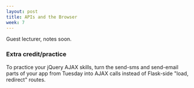 ```yaml
---
layout: post
title: APIs and the Browser
week: 7
---
```


Guest lecturer, notes soon.

### Extra credit/practice

To practice your jQuery AJAX skills, turn the send-sms and send-email parts of your app from Tuesday into AJAX calls instead of Flask-side "load, redirect" routes.